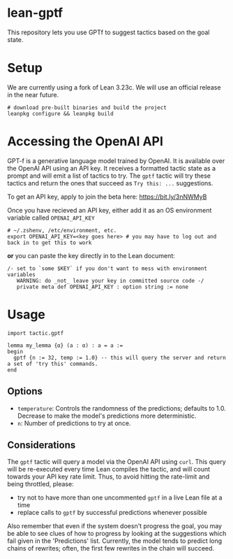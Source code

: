 # lean-gptf

This repository lets you use GPTf to suggest tactics based on the goal state.

# Setup

We are currently using a fork of Lean 3.23c. We will use an official release in the near future.

```
# download pre-built binaries and build the project
leanpkg configure && leanpkg build
```

# Accessing the OpenAI API

GPT-f is a generative language model trained by OpenAI. It is available over the OpenAI API using an API key. It receives a formatted tactic state as a prompt and will emit a list of tactics to try. The `gptf` tactic will try these tactics and return the ones that succeed as `Try this: ...` suggestions.

To get an API key, apply to join the beta here: https://bit.ly/3nNWMyB

Once you have recieved an API key, either add it as an OS environment variable called `OPENAI_API_KEY`

```
# ~/.zshenv, /etc/environment, etc.
export OPENAI_API_KEY=<key goes here> # you may have to log out and back in to get this to work
```

__or__ you can paste the key directly in to the Lean document:

```
/- set to `some $KEY` if you don't want to mess with environment variables
   WARNING: do _not_ leave your key in committed source code -/
   private meta def OPENAI_API_KEY : option string := none
```

# Usage

```
import tactic.gptf

lemma my_lemma {α} (a : α) : a = a :=
begin
  gptf {n := 32, temp := 1.0} -- this will query the server and return a set of 'try this' commands.
end

```

## Options

- `temperature`: Controls the randomness of the predictions; defaults to 1.0. Decrease to make the model's predictions more deterministic.
- `n`: Number of predictions to try at once.

## Considerations

The `gptf` tactic will query a model via the OpenAI API using `curl`. This query will be re-executed every time Lean compiles the tactic, and will count towards your API key rate limit. Thus, to avoid hitting the rate-limit and being throttled, please:
- try not to have more than one uncommented `gptf` in a live Lean file at a time
- replace calls to `gptf` by successful predictions whenever possible

Also remember that even if the system doesn't progress the goal, you may be able to see clues of how to progress by looking at the suggestions which fail given in the 'Predictions' list. Currently, the model tends to predict long chains of rewrites; often, the first few rewrites in the chain will succeed.



